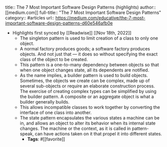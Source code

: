 title:: The 7 Most Important Software Design Patterns (highlights)
author:: [[medium.com]]
full-title:: "The 7 Most Important Software Design Patterns"
category:: #articles
url:: https://medium.com/educative/the-7-most-important-software-design-patterns-d60e546afb0e

- Highlights first synced by [[Readwise]] [[Nov 18th, 2022]]
	- The singleton pattern is used to limit creation of a class to only one object.
	- A normal factory produces goods; a software factory produces objects. And not just that — it does so without specifying the exact class of the object to be created.
	- This pattern is a one-to-many dependency between objects so that when one object changes state, all its dependents are notified.
	- As the name implies, a builder pattern is used to build objects. Sometimes, the objects we create can be complex, made up of several sub-objects or require an elaborate construction process. The exercise of creating complex types can be simplified by using the builder pattern. A composite or an aggregate object is what a builder generally builds.
	- This allows incompatible classes to work together by converting the interface of one class into another.
	- The state pattern encapsulates the various states a machine can be in, and allows an object to alter its behavior when its internal state changes. The machine or the context, as it is called in pattern-speak, can have actions taken on it that propel it into different states.
		- **Tags**: #[[favorite]]